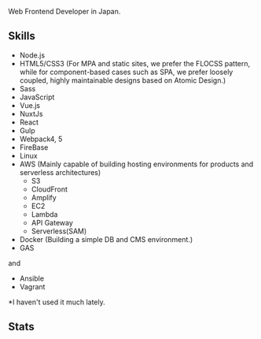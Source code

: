 Web Frontend Developer in Japan.

## Skills

- Node.js
- HTML5/CSS3 (For MPA and static sites, we prefer the FLOCSS pattern, while for component-based cases such as SPA, we prefer loosely coupled, highly maintainable designs based on Atomic Design.)
- Sass
- JavaScript
- Vue.js
- NuxtJs
- React
- Gulp
- Webpack4, 5
- FireBase
- Linux
- AWS (Mainly capable of building hosting environments for products and serverless architectures)
  - S3
  - CloudFront
  - Amplify
  - EC2
  - Lambda
  - API Gateway
  - Serverless(SAM)
- Docker (Building a simple DB and CMS environment.)
- GAS

and

- Ansible
- Vagrant

*I haven't used it much lately.

## Stats

<a href="https://github.com/uuki/github-readme-stats">
  <img align="left" src="https://github-readme-stats.vercel.app/api?username=uuki&custom_title=uuki's%20GitHub%20Stats&count_private=true&show_icons=true&hide=contribs" alt="" />
</a>
